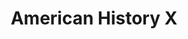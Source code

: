 ---
title: "American History X"

year: 1998

director: "Tony Kaye"

summary: "Neo-nazi derek has to face what makes his life better"

comment: "That one scene with the curb..."

image: "https://media.giphy.com/media/3XPsFRp58nzTW/giphy.gif"

imdb: "https://www.imdb.com/title/tt0120586/"

quotes:
 - "That means 'Not welcome'!"
 - "People look at me and see my brother."
 - "It's hard to look back and see the truth about people you love"
---
